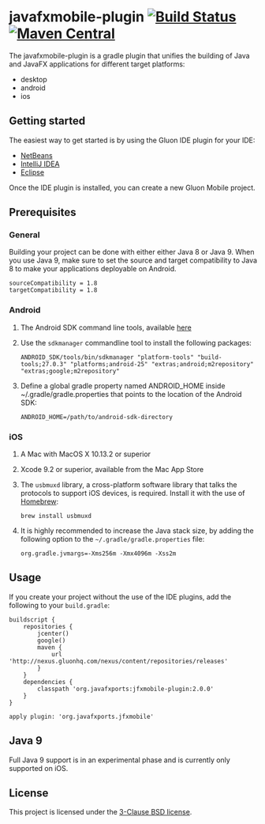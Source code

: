 # javafxmobile-plugin [![Build Status](https://travis-ci.org/javafxports/javafxmobile-plugin.svg?branch=master)](https://travis-ci.org/javafxports/javafxmobile-plugin) [![Maven Central](https://maven-badges.herokuapp.com/maven-central/org.javafxports/jfxmobile-plugin/badge.svg)](https://maven-badges.herokuapp.com/maven-central/org.javafxports/jfxmobile-plugin)

The javafxmobile-plugin is a gradle plugin that unifies the building of Java and JavaFX
applications for different target platforms:

* desktop
* android
* ios

## Getting started

The easiest way to get started is by using the Gluon IDE plugin for your IDE:

* [NetBeans](http://plugins.netbeans.org/plugin/57602/gluon-plugin)
* [IntelliJ IDEA](https://plugins.jetbrains.com/plugin/7864-gluon-plugin)
* [Eclipse](https://marketplace.eclipse.org/content/gluon-plugin)

Once the IDE plugin is installed, you can create a new Gluon Mobile project.

## Prerequisites

### General

Building your project can be done with either either Java 8 or Java 9. When you use Java 9,
make sure to set the source and target compatibility to Java 8 to make your applications
deployable on Android.

```
sourceCompatibility = 1.8
targetCompatibility = 1.8
```

### Android

1. The Android SDK command line tools, available [here](https://developer.android.com/studio/index.html#command-tools)
2. Use the `sdkmanager` commandline tool to install the following packages:

    ```
    ANDROID_SDK/tools/bin/sdkmanager "platform-tools" "build-tools;27.0.3" "platforms;android-25" "extras;android;m2repository" "extras;google;m2repository"
    ```

3. Define a global gradle property named ANDROID_HOME inside ~/.gradle/gradle.properties that
points to the location of the Android SDK:

    ```
    ANDROID_HOME=/path/to/android-sdk-directory
    ```

### iOS

1. A Mac with MacOS X 10.13.2 or superior
2. Xcode 9.2 or superior, available from the Mac App Store
3. The `usbmuxd` library, a cross-platform software library that talks the protocols to support iOS devices, is required. Install it with the use of [Homebrew](https://brew.sh):

    ```
    brew install usbmuxd
    ``` 

4. It is highly recommended to increase the Java stack size, by adding the following option to the `~/.gradle/gradle.properties` file:
 
    ```
    org.gradle.jvmargs=-Xms256m -Xmx4096m -Xss2m
    ```

## Usage

If you create your project without the use of the IDE plugins, add the following to your
`build.gradle`:

```
buildscript {
    repositories {
        jcenter()
        google()
        maven {
            url 'http://nexus.gluonhq.com/nexus/content/repositories/releases'
        }
    }
    dependencies {
        classpath 'org.javafxports:jfxmobile-plugin:2.0.0'
    }
}

apply plugin: 'org.javafxports.jfxmobile'
```

## Java 9

Full Java 9 support is in an experimental phase and is currently only supported on iOS.

## License

This project is licensed under the [3-Clause BSD license](https://opensource.org/licenses/BSD-3-Clause).
